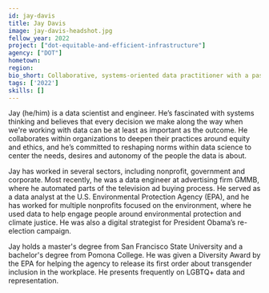 ```yaml
---
id: jay-davis
title: Jay Davis
image: jay-davis-headshot.jpg
fellow_year: 2022
project: ["dot-equitable-and-efficient-infrastructure"]
agency: ["DOT"]
hometown: 
region: 
bio_short: Collaborative, systems-oriented data practitioner with a passion for equity and ethics.
tags: ['2022']
skills: []
---
```


Jay (he/him) is a data scientist and engineer. He’s fascinated with systems thinking and believes that every decision we make along the way when we're working with data can be at least as important as the outcome. He collaborates within organizations to deepen their practices around equity and ethics, and he’s committed to reshaping norms within data science to center the needs, desires and autonomy of the people the data is about. 

Jay has worked in several sectors, including nonprofit, government and corporate. Most recently, he was a data engineer at advertising firm GMMB, where he automated parts of the television ad buying process. He served as a data analyst at the U.S. Environmental Protection Agency (EPA), and he has worked for multiple nonprofits focused on the environment, where he used data to help engage people around environmental protection and climate justice. He was also a digital strategist for President Obama’s re-election campaign. 

Jay holds a master's degree from San Francisco State University and a bachelor's degree from Pomona College. He was given a Diversity Award by the EPA for helping the agency to release its first order about transgender inclusion in the workplace. He presents frequently on LGBTQ+ data and representation.
